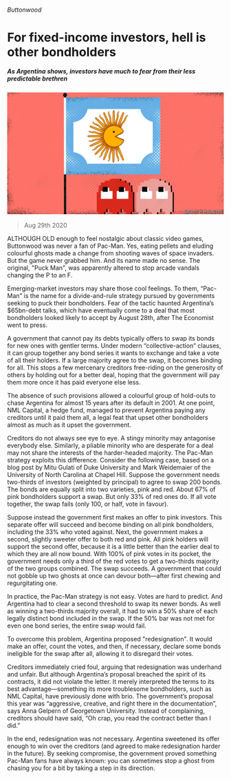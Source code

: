 ###### Buttonwood

# For fixed-income investors, hell is other bondholders 

##### As Argentina shows, investors have much to fear from their less predictable brethren 

![image](images/20200829_FND002_0.jpg) 

> Aug 29th 2020 

ALTHOUGH OLD enough to feel nostalgic about classic video games, Buttonwood was never a fan of Pac-Man. Yes, eating pellets and eluding colourful ghosts made a change from shooting waves of space invaders. But the game never grabbed him. And its name made no sense. The original, "Puck Man", was apparently altered to stop arcade vandals changing the P to an F.

Emerging-market investors may share those cool feelings. To them, “Pac-Man” is the name for a divide-and-rule strategy pursued by governments seeking to puck their bondholders. Fear of the tactic haunted Argentina’s $65bn-debt talks, which have eventually come to a deal that most bondholders looked likely to accept by August 28th, after The Economist went to press.


A government that cannot pay its debts typically offers to swap its bonds for new ones with gentler terms. Under modern “collective-action” clauses, it can group together any bond series it wants to exchange and take a vote of all their holders. If a large majority agree to the swap, it becomes binding for all. This stops a few mercenary creditors free-riding on the generosity of others by holding out for a better deal, hoping that the government will pay them more once it has paid everyone else less.

The absence of such provisions allowed a colourful group of hold-outs to chase Argentina for almost 15 years after its default in 2001. At one point, NML Capital, a hedge fund, managed to prevent Argentina paying any creditors until it paid them all, a legal feat that upset other bondholders almost as much as it upset the government.

Creditors do not always see eye to eye. A stingy minority may antagonise everybody else. Similarly, a pliable minority who are desperate for a deal may not share the interests of the harder-headed majority. The Pac-Man strategy exploits this difference. Consider the following case, based on a blog post by Mitu Gulati of Duke University and Mark Weidemaier of the University of North Carolina at Chapel Hill. Suppose the government needs two-thirds of investors (weighted by principal) to agree to swap 200 bonds. The bonds are equally split into two varieties, pink and red. About 67% of pink bondholders support a swap. But only 33% of red ones do. If all vote together, the swap fails (only 100, or half, vote in favour).

Suppose instead the government first makes an offer to pink investors. This separate offer will succeed and become binding on all pink bondholders, including the 33% who voted against. Next, the government makes a second, slightly sweeter offer to both red and pink. All pink holders will support the second offer, because it is a little better than the earlier deal to which they are all now bound. With 100% of pink votes in its pocket, the government needs only a third of the red votes to get a two-thirds majority of the two groups combined. The swap succeeds. A government that could not gobble up two ghosts at once can devour both—after first chewing and regurgitating one.

In practice, the Pac-Man strategy is not easy. Votes are hard to predict. And Argentina had to clear a second threshold to swap its newer bonds. As well as winning a two-thirds majority overall, it had to win a 50% share of each legally distinct bond included in the swap. If the 50% bar was not met for even one bond series, the entire swap would fail.

To overcome this problem, Argentina proposed "redesignation". It would make an offer, count the votes, and then, if necessary, declare some bonds ineligible for the swap after all, allowing it to disregard their votes.

Creditors immediately cried foul, arguing that redesignation was underhand and unfair. But although Argentina’s proposal breached the spirit of its contracts, it did not violate the letter. It merely interpreted the terms to its best advantage—something its more troublesome bondholders, such as NML Capital, have previously done with brio. The government’s proposal this year was “aggressive, creative, and right there in the documentation”, says Anna Gelpern of Georgetown University. Instead of complaining, creditors should have said, “Oh crap, you read the contract better than I did.”

In the end, redesignation was not necessary. Argentina sweetened its offer enough to win over the creditors (and agreed to make redesignation harder in the future). By seeking compromise, the government proved something Pac-Man fans have always known: you can sometimes stop a ghost from chasing you for a bit by taking a step in its direction.


